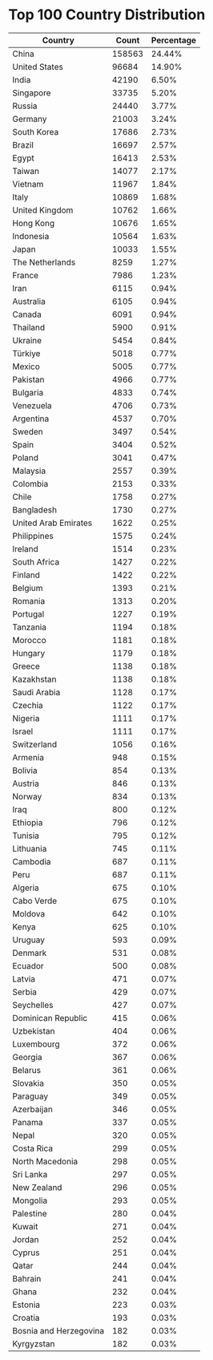 # Top 100 Country Distribution
| Country | Count | Percentage |
|----|----|----|
| China | 158563 | 24.44% |
| United States | 96684 | 14.90% |
| India | 42190 | 6.50% |
| Singapore | 33735 | 5.20% |
| Russia | 24440 | 3.77% |
| Germany | 21003 | 3.24% |
| South Korea | 17686 | 2.73% |
| Brazil | 16697 | 2.57% |
| Egypt | 16413 | 2.53% |
| Taiwan | 14077 | 2.17% |
| Vietnam | 11967 | 1.84% |
| Italy | 10869 | 1.68% |
| United Kingdom | 10762 | 1.66% |
| Hong Kong | 10676 | 1.65% |
| Indonesia | 10564 | 1.63% |
| Japan | 10033 | 1.55% |
| The Netherlands | 8259 | 1.27% |
| France | 7986 | 1.23% |
| Iran | 6115 | 0.94% |
| Australia | 6105 | 0.94% |
| Canada | 6091 | 0.94% |
| Thailand | 5900 | 0.91% |
| Ukraine | 5454 | 0.84% |
| Türkiye | 5018 | 0.77% |
| Mexico | 5005 | 0.77% |
| Pakistan | 4966 | 0.77% |
| Bulgaria | 4833 | 0.74% |
| Venezuela | 4706 | 0.73% |
| Argentina | 4537 | 0.70% |
| Sweden | 3497 | 0.54% |
| Spain | 3404 | 0.52% |
| Poland | 3041 | 0.47% |
| Malaysia | 2557 | 0.39% |
| Colombia | 2153 | 0.33% |
| Chile | 1758 | 0.27% |
| Bangladesh | 1730 | 0.27% |
| United Arab Emirates | 1622 | 0.25% |
| Philippines | 1575 | 0.24% |
| Ireland | 1514 | 0.23% |
| South Africa | 1427 | 0.22% |
| Finland | 1422 | 0.22% |
| Belgium | 1393 | 0.21% |
| Romania | 1313 | 0.20% |
| Portugal | 1227 | 0.19% |
| Tanzania | 1194 | 0.18% |
| Morocco | 1181 | 0.18% |
| Hungary | 1179 | 0.18% |
| Greece | 1138 | 0.18% |
| Kazakhstan | 1138 | 0.18% |
| Saudi Arabia | 1128 | 0.17% |
| Czechia | 1122 | 0.17% |
| Nigeria | 1111 | 0.17% |
| Israel | 1111 | 0.17% |
| Switzerland | 1056 | 0.16% |
| Armenia | 948 | 0.15% |
| Bolivia | 854 | 0.13% |
| Austria | 846 | 0.13% |
| Norway | 834 | 0.13% |
| Iraq | 800 | 0.12% |
| Ethiopia | 796 | 0.12% |
| Tunisia | 795 | 0.12% |
| Lithuania | 745 | 0.11% |
| Cambodia | 687 | 0.11% |
| Peru | 687 | 0.11% |
| Algeria | 675 | 0.10% |
| Cabo Verde | 675 | 0.10% |
| Moldova | 642 | 0.10% |
| Kenya | 625 | 0.10% |
| Uruguay | 593 | 0.09% |
| Denmark | 531 | 0.08% |
| Ecuador | 500 | 0.08% |
| Latvia | 471 | 0.07% |
| Serbia | 429 | 0.07% |
| Seychelles | 427 | 0.07% |
| Dominican Republic | 415 | 0.06% |
| Uzbekistan | 404 | 0.06% |
| Luxembourg | 372 | 0.06% |
| Georgia | 367 | 0.06% |
| Belarus | 361 | 0.06% |
| Slovakia | 350 | 0.05% |
| Paraguay | 349 | 0.05% |
| Azerbaijan | 346 | 0.05% |
| Panama | 337 | 0.05% |
| Nepal | 320 | 0.05% |
| Costa Rica | 299 | 0.05% |
| North Macedonia | 298 | 0.05% |
| Sri Lanka | 297 | 0.05% |
| New Zealand | 296 | 0.05% |
| Mongolia | 293 | 0.05% |
| Palestine | 280 | 0.04% |
| Kuwait | 271 | 0.04% |
| Jordan | 252 | 0.04% |
| Cyprus | 251 | 0.04% |
| Qatar | 244 | 0.04% |
| Bahrain | 241 | 0.04% |
| Ghana | 232 | 0.04% |
| Estonia | 223 | 0.03% |
| Croatia | 193 | 0.03% |
| Bosnia and Herzegovina | 182 | 0.03% |
| Kyrgyzstan | 182 | 0.03% |
